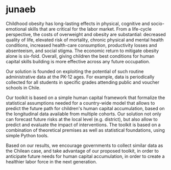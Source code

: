 # junaeb

Childhood obesity has long-lasting effects in physical, cognitive and socio-emotional skills that are critical for the labor market. From a life-cycle perspective, the costs of overweight and obesity are substantial: decreased quality of life, elevated risk of mortality, chronic physical and mental health conditions, increased health-care consumption, productivity losses and absenteeism, and social stigma. The economic return to mitigate obesity alone is six-fold. Overall, giving children the best conditions for human capital skills building is more effective across any future occupation.

Our solution is founded on exploiting the potential of such routine administrative data at the PK-12 ages. For example, data is periodically collected for all students in specific grades attending public and voucher schools in Chile. 

Our toolkit is based on a simple human capital framework that formalize the statistical assumptions needed for a country-wide model that allows to predict the future path for children's human capital accumulation, based on the longitudinal data available from multiple cohorts. Our solution not only can forecast future risks at the local level (e.g. district), but also allow to predict and evaluate the impact of interventions. The toolkit is based on a combination of theoretical premises as well as statistical foundations, using simple Python tools.

Based on our results, we encourage governments to collect similar data as the Chilean case, and take advantage of our proposed toolkit, in order to anticipate future needs for human capital accumulation, in order to create a healthier labor force in the next generation.